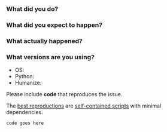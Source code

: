 ### What did you do?

### What did you expect to happen?

### What actually happened?

### What versions are you using?

* OS: 
* Python: 
* Humanize: 

Please include **code** that reproduces the issue.

The [best reproductions](https://stackoverflow.com/help/minimal-reproducible-example)
are
[self-contained scripts](https://ericlippert.com/2014/03/05/how-to-debug-small-programs/)
with minimal dependencies.

```python
code goes here
```
